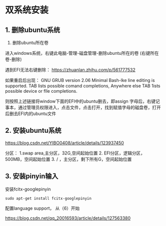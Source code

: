 # 双系统安装

## 1. 删除ubuntu系统

1. 删除ubuntu所在卷

进入windows系统，右键此电脑-管理-磁盘管理-删除ubuntu所在的卷 (右键所在卷-删除)

遇到EFI无法右键删除：
 https://zhuanlan.zhihu.com/p/561777532

如果重启后出现：
GNU GRUB version 2.06
Minimal Bash-lke line editing is supported.  TAB lists possible comand completions, Anywhere else TAB 1ists possible device or flle completions.

则按照上述链接将window下面的EFI中的ubuntu删去，即assign 字母后，右键记事本，通过管理员权限进入，点击文件，点击打开，找到赋值字母的磁盘卷，打开后删去EFI内的ubuntu文件

## 2. 安装ubuntu系统

https://blog.csdn.net/YIBO0408/article/details/123937450

分区：
1.swap area,主分区，32G,空间起始位置
2. EFI分区，逻辑分区，500MB，空间起始位置
3. / ，主分区，剩下所有G，空间起始位置



## 3. 安装pinyin输入

安装fcitx-googlepinyin

```
sudo apt-get install fcitx-googlepinyin
```

配置language support， 从（6）开始

https://blog.csdn.net/qq_20016593/article/details/127563380
